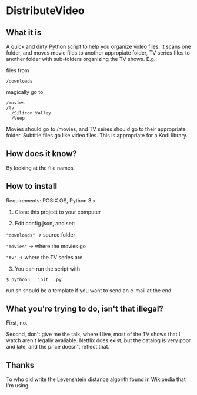 # DistributeVideo

## What it is

A quick and dirty Python script to help you organize video files. It scans one folder, and moves movie files to another appropiate folder, TV series files to another folder with sub-folders organizing the TV shows. E.g.:

files from

    /downloads

magically go to

    /movies
    /tv
      /Silicon Valley
      /Veep


Movies should go to /movies, and TV seires should go to their appropriate folder. Subtitle files go like video files. This is appropriate for a Kodi library.

## How does it know?

By looking at the file names.

## How to install

Requirements: POSIX OS, Python 3.x.

1. Clone this project to your computer

2. Edit config.json, and set:

  `"downloads"` -> source folder

  `"movies"` -> where the movies go

  `"tv"` -> where the TV series are

3. You can run the script with

  `$ python3 __init__.py`
  
  run.sh should be a template if you want to send an e-mail at the end

## What you're trying to do, isn't that illegal?

First, no.

Second, don't give me the talk, where I live, most of the TV shows that I watch aren't legally avaliable. Netflix does exist, but the catalog is very poor and late, and the price doesn't reflect that.

## Thanks

To who did write the Levenshtein distance algorith found in Wikipedia that I'm using.
